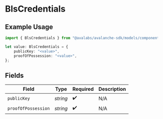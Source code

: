 # BlsCredentials

## Example Usage

```typescript
import { BlsCredentials } from "@avalabs/avalanche-sdk/models/components";

let value: BlsCredentials = {
    publicKey: "<value>",
    proofOfPossession: "<value>",
};
```

## Fields

| Field               | Type                | Required            | Description         |
| ------------------- | ------------------- | ------------------- | ------------------- |
| `publicKey`         | *string*            | :heavy_check_mark:  | N/A                 |
| `proofOfPossession` | *string*            | :heavy_check_mark:  | N/A                 |